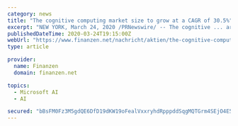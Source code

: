 ```yaml
---
category: news
title: "The cognitive computing market size to grow at a CAGR of 30.5%"
excerpt: "NEW YORK, March 24, 2020 /PRNewswire/ -- The cognitive ... are Microsoft, IBM, SAS, Google, AWS, TCS, Cisco, and Virtusa. These companies are continuously innovating their products and services ..."
publishedDateTime: 2020-03-24T19:15:00Z
webUrl: "https://www.finanzen.net/nachricht/aktien/the-cognitive-computing-market-size-to-grow-at-a-cagr-of-30-5-8666692"
type: article

provider:
  name: Finanzen
  domain: finanzen.net

topics:
  - Microsoft AI
  - AI

secured: "bBsFM0Fz3M5gdQE6DfD19dKW19oFealVxxryhdRpppddSqgMQTGrm4SEjO4E5sWepXGvbwNZCUhHfu1VROl8Ea26kVpn4AkbWnOQF11SIENbBzCVCzCHvUO6ckgGzOBj4TLQn8PLZaqiWNkZ84sRouPsa7DcPJ3fauawMMaJJ1OQ5U9SPOTBHoBVC30IshCQ4KTpabEaXTznURohuXZs5dSKhoYpjO8m9eyYA6X8kxp6BtfkKjLOjqyfCAsJLMDYXq4kdODa2vwjxYPNu1GLsEB6wCJQ2XqAsEMFEFtuo8EegKF6CaasUacaKhkKYfSl;d6o+1FbP98ely7qTuESG7Q=="
---
```


